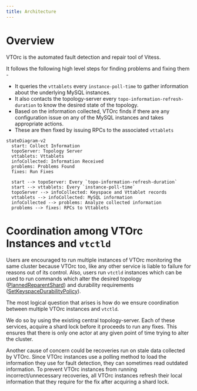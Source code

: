 ```yaml
---
title: Architecture
---
```


# Overview

VTOrc is the automated fault detection and repair tool of Vitess.

It follows the following high level steps for finding problems and fixing them -
- It queries the `vttablets` every `instance-poll-time` to gather information about the underlying MySQL instances.
- It also contacts the topology-server every `topo-information-refresh-duration` to know the desired state of the topology.
- Based on the information collected, VTOrc finds if there are any configuration issue on any of the MySQL instances and takes appropriate actions.
- These are then fixed by issuing RPCs to the associated `vttablets`

```mermaid
stateDiagram-v2
  start: Collect Information
  topoServer: Topology Server
  vttablets: Vttablets
  infoCollected: Information Received
  problems: Problems Found
  fixes: Run Fixes
  
  start --> topoServer: Every `topo-information-refresh-duration`
  start --> vttablets: Every `instance-poll-time`
  topoServer --> infoCollected: Keyspace and Vttablet records
  vttablets --> infoCollected: MySQL information
  infoCollected --> problems: Analyze collected information
  problems --> fixes: RPCs to Vttablets
```

# Coordination among VTOrc Instances and `vtctld`

Users are encouraged to run multiple instances of VTOrc monitoring the same cluster because VTOrc too, like any other service is liable to failure
for reasons out of its control. Also, users run `vtctld` instances which can be used to run commands which alter the desired topology ([PlannedReparentShard](../../../user-guides/configuration-advanced/reparenting/#plannedreparentshard-planned-reparenting))
and durability requirements ([SetKeyspaceDurabilityPolicy](../../programs/vtctldclient/vtctldclient_setkeyspacedurabilitypolicy/)).

The most logical question that arises is how do we ensure coordination between multiple VTOrc instances and `vtctld`.

We do so by using the existing central topology-server. Each of these services, acquire a shard lock before it proceeds to run any fixes.
This ensures that there is only one actor at any given point of time trying to alter the cluster.

Another cause of concern could be recoveries run on stale data collected by VTOrc.
Since VTOrc instances use a polling method to load the information they use for fault detection, they can sometimes read outdated information.
To prevent VTOrc instances from running incorrect/unnecessary recoveries, all VTOrc instances refresh their local information that they require
for the fix after acquiring a shard lock.
